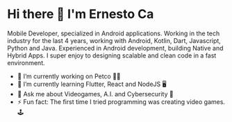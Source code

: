 # Hi there 👋 I'm Ernesto Ca
Mobile Developer, specialized in Android applications. Working in the tech industry for the last 4 years, working with Android, Kotlin, Dart, Javascript, Python and Java. Experienced in Android development, building Native and Hybrid Apps. I super enjoy to designing scalable and clean code in a fast environment.

- 🔭 I’m currently working on Petco 🐶🐱
- 🌱 I’m currently learning Flutter, React and NodeJS 🖥️
- 💬 Ask me about Videogames, A.I. and Cybersecurity 🔐
- ⚡ Fun fact: The first time I tried programming was creating video games. 🕹️
